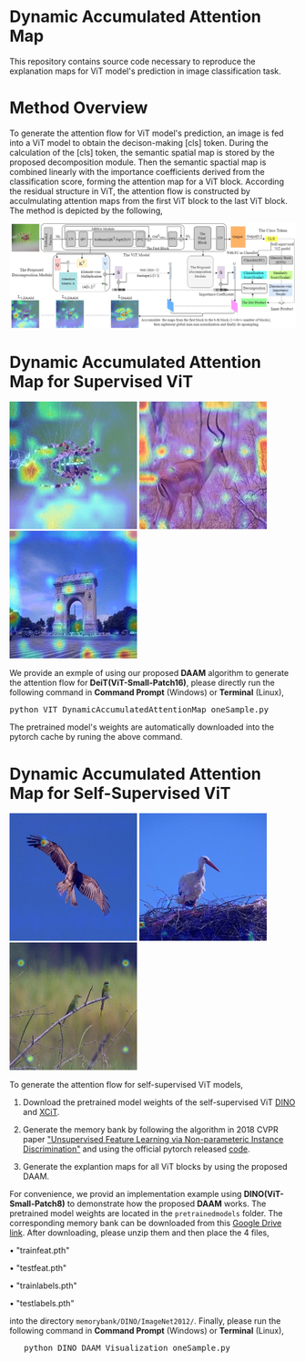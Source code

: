# Dynamic Accumulated Attention Map
This repository contains source code necessary to reproduce the explanation maps for ViT model's prediction in image classification task.
# Method Overview
To generate the attention flow for ViT model's prediction, an image is fed into a ViT model to obtain the decison-making [cls] token. During the calculation of the [cls] token, the semantic spatial map is stored by the proposed decomposition module. Then the semantic spactial map is combined linearly with the importance coefficients derived from the classification score, forming the attention map for a ViT block. According the residual structure in ViT, the attention flow is constructed by acculmulating attention maps from the first ViT block to the last ViT block. The method is depicted by the following, 

![Framwork](./.img/FrameworkDAAM.jpg)

# Dynamic Accumulated Attention Map for Supervised ViT
![spider](./.img/DeiT(S_P16)_spider.gif)         ![impala](./.img/DeiT(S_P16)_impala.gif)         ![triumphal_arch](./.img/DeiT(S_P16)_triumphal_arch.gif)

We provide an exmple of using our proposed **DAAM** algorithm to generate the attention flow for **DeiT(ViT-Small-Patch16)**, please directly run the following  command in **Command Prompt** (Windows) or **Terminal** (Linux), 

<pre>
python VIT_DynamicAccumulatedAttentionMap_oneSample.py
</pre>

The pretrained model's weights are automatically downloaded into the pytorch cache by runing the above command. 

# Dynamic Accumulated Attention Map for Self-Supervised ViT
![hawk](./.img/DINO(ViT-s-p8)_hawk.gif)         ![crane](./.img/DINO(vit_s_p8)_crane.gif)         ![bee_eater](./.img/DINO(vit_s_p8)bee_eater.gif)   

To generate the attention flow for self-supervised ViT models,

1. Download the pretrained model weights of the self-supervised ViT [DINO](https://github.com/facebookresearch/dino) and [XCiT](https://github.com/facebookresearch/xcit).
   
2. Generate the memory bank by following the algorithm in 2018 CVPR paper ["Unsupervised Feature Learning via Non-parameteric Instance Discrimination"](http://arxiv.org/pdf/1805.01978) and using the official pytorch released [code](https://github.com/zhirongw/lemniscate.pytorch).
 
3. Generate the explantion maps for all ViT blocks by using the proposed DAAM.
   
For convenience, we provid an implementation example using **DINO(ViT-Small-Patch8)** to demonstrate how the proposed **DAAM** works. 
The pretrained model weights are located in the `pretrainedmodels` folder. The corresponding memory bank can be downloaded from this [Google Drive link](https://drive.google.com/drive/folders/1PRvqtsTxCojx6iqXIqTxM8kA_GGDyFKb?usp=sharing). After downloading, please unzip them and then place the 4 files,

• "trainfeat.pth" 

• "testfeat.pth"

• "trainlabels.pth" 

• "testlabels.pth" 

into the directory `memorybank/DINO/ImageNet2012/`. Finally, please run the following command in **Command Prompt** (Windows) or **Terminal** (Linux),

<pre>
   python DINO_DAAM_Visualization_oneSample.py
</pre>    
